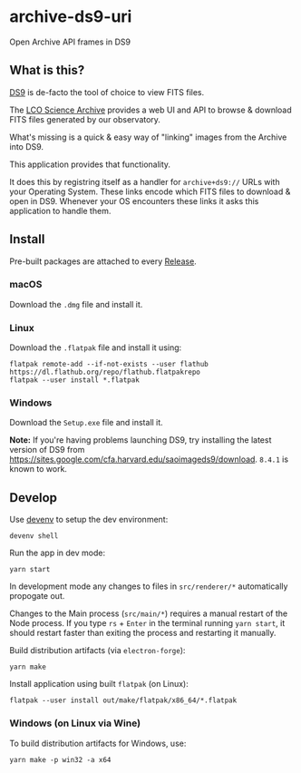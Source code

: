 # archive-ds9-uri

Open Archive API frames in DS9

## What is this?

[DS9](https://sites.google.com/cfa.harvard.edu/saoimageds9) is de-facto the
tool of choice to view FITS files.

The [LCO Science Archive](https://archive.lco.global) provides a web UI and API
to browse & download FITS files generated by our observatory.

What's missing is a quick & easy way of "linking" images from the Archive
into DS9.

This application provides that functionality.

It does this by registring itself as a handler for `archive+ds9://` URLs with
your Operating System. These links encode which FITS files to download &
open in DS9. Whenever your OS encounters these links it asks this application
to handle them.

## Install

Pre-built packages are attached to every [Release](https://github.com/LCOGT/archive-electron-ds9-uri/releases/latest).

### macOS

Download the `.dmg` file and install it.

### Linux

Download the `.flatpak` file and install it using:

```shell
flatpak remote-add --if-not-exists --user flathub https://dl.flathub.org/repo/flathub.flatpakrepo
flatpak --user install *.flatpak
```

### Windows

Download the `Setup.exe` file and install it.

**Note:** If you're having problems launching DS9, try installing the latest
version of DS9 from https://sites.google.com/cfa.harvard.edu/saoimageds9/download.
`8.4.1` is known to work.

## Develop

Use [devenv](https://devenv.sh/getting-started/) to setup the dev environment:

```shell
devenv shell
```

Run the app in dev mode:

```shell
yarn start
```

In development mode any changes to files in `src/renderer/*` automatically propogate out.

Changes to the Main process (`src/main/*`) requires a manual restart of the Node process.
If you type `rs` + `Enter` in the terminal running `yarn start`, it should restart faster
than exiting the process and restarting it manually.

Build distribution artifacts (via `electron-forge`):

```shell
yarn make
```

Install application using built `flatpak` (on Linux):

```shell
flatpak --user install out/make/flatpak/x86_64/*.flatpak
```

### Windows (on Linux via Wine)

To build distribution artifacts for Windows, use:

```shell
yarn make -p win32 -a x64
```

